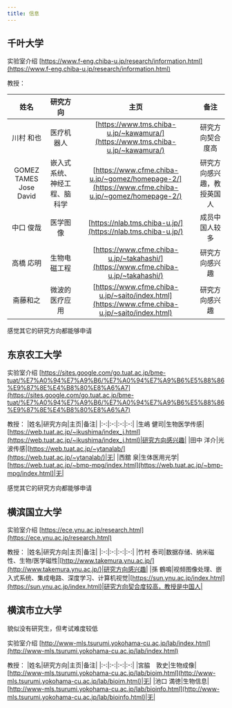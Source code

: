 ```yaml
---
title: 信息
---
```

## 千叶大学

实验室介绍 [https://www.f-eng.chiba-u.jp/research/information.html](https://www.f-eng.chiba-u.jp/research/information.html)

教授：

|姓名|研究方向|主页|备注|
|:-:|:-:|:-:|:-:|
|川村 和也|医疗机器人|[https://www.tms.chiba-u.jp/~kawamura/](https://www.tms.chiba-u.jp/~kawamura/)|研究方向契合度高|
|GOMEZ TAMES Jose David|嵌入式系统、神经工程、脑科学|[https://www.cfme.chiba-u.jp/~gomez/homepage-2/](https://www.cfme.chiba-u.jp/~gomez/homepage-2/)|研究方向感兴趣，教授英国人|
|中口 俊哉|医学图像|[https://nlab.tms.chiba-u.jp/](https://nlab.tms.chiba-u.jp/)|成员中国人较多|
|高橋 応明|生物电磁工程|[https://www.cfme.chiba-u.jp/~takahashi/](https://www.cfme.chiba-u.jp/~takahashi/)|研究方向感兴趣|
|斋藤和之|微波的医疗应用|[https://www.cfme.chiba-u.jp/~saito/index.html](https://www.cfme.chiba-u.jp/~saito/index.html)|研究方向感兴趣|

感觉其它的研究方向都能够申请

## 东京农工大学

实验室介绍 [https://sites.google.com/go.tuat.ac.jp/bme-tuat/%E7%A0%94%E7%A9%B6/%E7%A0%94%E7%A9%B6%E5%88%86%E9%87%8E%E4%B8%80%E8%A6%A7](https://sites.google.com/go.tuat.ac.jp/bme-tuat/%E7%A0%94%E7%A9%B6/%E7%A0%94%E7%A9%B6%E5%88%86%E9%87%8E%E4%B8%80%E8%A6%A7)

教授：
|姓名|研究方向|主页|备注|
|:-:|:-:|:-:|:-:|
|生嶋 健司|生物医学传感|[https://web.tuat.ac.jp/~ikushima/index_j.html](https://web.tuat.ac.jp/~ikushima/index_j.html)|研究方向感兴趣|
|田中 洋介|光波传感|[https://web.tuat.ac.jp/~ytanalab/](https://web.tuat.ac.jp/~ytanalab/)|无|
|西舘 泉|生体医用光学|[https://web.tuat.ac.jp/~bmp-mpg/index.html](https://web.tuat.ac.jp/~bmp-mpg/index.html)|无|

感觉其它的研究方向都能够申请

## 横滨国立大学

实验室介绍 [https://ece.ynu.ac.jp/research.html](https://ece.ynu.ac.jp/research.html)

教授：
|姓名|研究方向|主页|备注|
|:-:|:-:|:-:|:-:|
|竹村 泰司|数据存储、纳米磁性、生物/医学磁性|[http://www.takemura.ynu.ac.jp/](http://www.takemura.ynu.ac.jp/)|研究方向感兴趣|
|孫 鶴鳴|视频图像处理、嵌入式系统、集成电路、深度学习、计算机视觉|[https://sun.ynu.ac.jp/index.html](https://sun.ynu.ac.jp/index.html)|研究方向契合度较高，教授是中国人|

## 横滨市立大学

貌似没有研究生，但考试难度较低

实验室介绍 [http://www-mls.tsurumi.yokohama-cu.ac.jp/lab/index.html](http://www-mls.tsurumi.yokohama-cu.ac.jp/lab/index.html)

教授：
|姓名|研究方向|主页|备注|
|:-:|:-:|:-:|:-:|
|宮脇　敦史|生物成像|[http://www-mls.tsurumi.yokohama-cu.ac.jp/lab/bioim.html](http://www-mls.tsurumi.yokohama-cu.ac.jp/lab/bioim.html)|无|
|池口 満徳|生物信息|[http://www-mls.tsurumi.yokohama-cu.ac.jp/lab/bioinfo.html](http://www-mls.tsurumi.yokohama-cu.ac.jp/lab/bioinfo.html)|无|
